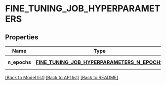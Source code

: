 # FINE_TUNING_JOB_HYPERPARAMETERS

## Properties
Name | Type | Description | Notes
------------ | ------------- | ------------- | -------------
**n_epochs** | [**FINE_TUNING_JOB_HYPERPARAMETERS_N_EPOCHS**](FineTuningJob_hyperparameters_n_epochs.md) |  | [default to null]

[[Back to Model list]](../README.md#documentation-for-models) [[Back to API list]](../README.md#documentation-for-api-endpoints) [[Back to README]](../README.md)


